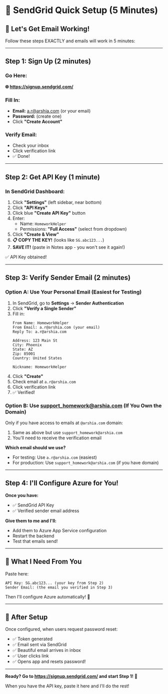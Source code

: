 # 📧 SendGrid Quick Setup (5 Minutes)

## 🚀 Let's Get Email Working!

Follow these steps EXACTLY and emails will work in 5 minutes:

---

## Step 1: Sign Up (2 minutes)

### Go Here:
**🌐 https://signup.sendgrid.com/**

### Fill In:
- **Email:** a.r@arshia.com (or your email)
- **Password:** (create one)
- Click **"Create Account"**

### Verify Email:
- Check your inbox
- Click verification link
- ✅ Done!

---

## Step 2: Get API Key (1 minute)

### In SendGrid Dashboard:

1. Click **"Settings"** (left sidebar, near bottom)
2. Click **"API Keys"**
3. Click blue **"Create API Key"** button
4. Enter:
   - Name: `HomeworkHelper`
   - Permissions: **"Full Access"** (select from dropdown)
5. Click **"Create & View"**
6. **📋 COPY THE KEY!** (looks like `SG.abc123...`)
7. **SAVE IT!** (paste in Notes app - you won't see it again!)

✅ API Key obtained!

---

## Step 3: Verify Sender Email (2 minutes)

### Option A: Use Your Personal Email (Easiest for Testing)

1. In SendGrid, go to **Settings** → **Sender Authentication**
2. Click **"Verify a Single Sender"**
3. Fill in:
   ```
   From Name: HomeworkHelper
   From Email: a.r@arshia.com (your email)
   Reply To: a.r@arshia.com
   
   Address: 123 Main St
   City: Phoenix
   State: AZ
   Zip: 85001
   Country: United States
   
   Nickname: HomeworkHelper
   ```
4. Click **"Create"**
5. Check email at `a.r@arshia.com`
6. Click verification link
7. ✅ Verified!

### Option B: Use support_homework@arshia.com (If You Own the Domain)

Only if you have access to emails at `@arshia.com` domain:
1. Same as above but use `support_homework@arshia.com`
2. You'll need to receive the verification email

**Which email should we use?** 
- For testing: Use `a.r@arshia.com` (easiest)
- For production: Use `support_homework@arshia.com` (if you have domain)

---

## Step 4: I'll Configure Azure for You!

**Once you have:**
- ✅ SendGrid API Key
- ✅ Verified sender email address

**Give them to me and I'll:**
- Add them to Azure App Service configuration
- Restart the backend
- Test that emails send!

---

## 📝 What I Need From You

Paste here:
```
API Key: SG.abc123... (your key from Step 2)
Sender Email: (the email you verified in Step 3)
```

Then I'll configure Azure automatically! 🚀

---

## 🎯 After Setup

Once configured, when users request password reset:
- ✅ Token generated
- ✅ Email sent via SendGrid
- ✅ Beautiful email arrives in inbox
- ✅ User clicks link
- ✅ Opens app and resets password!

---

**Ready? Go to https://signup.sendgrid.com/ and start Step 1!** 📧

When you have the API key, paste it here and I'll do the rest!

